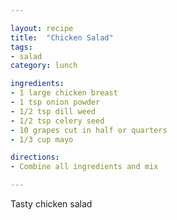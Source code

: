 ```yaml
---

layout: recipe
title:  "Chicken Salad"
tags: 
- salad
category: lunch

ingredients:
- 1 large chicken breast
- 1 tsp onion powder
- 1/2 tsp dill weed
- 1/2 tsp celery seed
- 10 grapes cut in half or quarters
- 1/3 cup mayo

directions:
- Combine all ingredients and mix

---
```


Tasty chicken salad